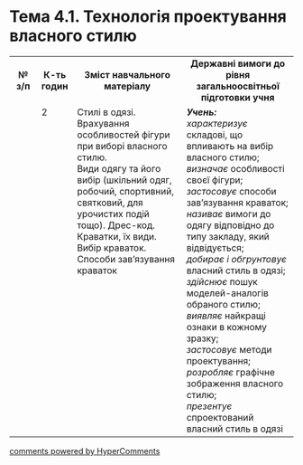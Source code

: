 <div id="hypercomments_widget" class="js-hypercomments-widget invisible"></div>

# Тема 4.1. Технологія проектування власного стилю

<table>
  <tr>
    <td width="10%" align="center"><b>№ з/п</b></td>
    <td width="10%" align="center"><b>К-ть годин</b></td>
    <td width="40%" align="center"><b>Зміст навчального матеріалу</b></td>
    <td width="40%" align="center"><b>Державні вимоги до рівня загальноосвітньої підготовки учня</b></td>
  </tr>
  <tr>
<td width="10%" style="vertical-align:top !important;"></td>
<td width="10%" style="vertical-align:top !important;">2</td>
    <td width="40%" style="vertical-align:top !important;">
Стилі в одязі. Врахування особливостей фігури при виборі власного стилю.<br>
 Види одягу та його вибір (шкільний одяг, робочий, спортивний, святковий, для урочистих подій тощо). Дрес-код.<br> 
Краватки, їх види. Вибір краваток. Способи зав’язування краваток
</td>
    <td width="40%" style="vertical-align:top !important;">
<i><b>Учень:</b></i><br>
<i>характеризує</i> складові, що впливають на вибір власного стилю;<br>
<i>визначає</i> особливості своєї фігури; <br>
<i>застосовує</i> способи зав’язування краваток;<br>
<i>називає</i> вимоги до одягу відповідно до типу закладу, який відвідується;<br>
<i>добирає і обгрунтовує</i> власний стиль в одязі;<br>
<i>здійснює</i> пошук моделей-аналогів обраного стилю;<br>
<i>виявляє</i> найкращі ознаки в кожному зразку;<br>
<i>застосовує</i> методи проектування;<br>
<i>розробляє</i> графічне зображення власного стилю;<br>
<i>презентує</i> спроектований власний стиль в одязі
</td>
  </tr>
  </tr>
</table>

<div class="js-hypercomments-container">
<a href="http://hypercomments.com" class="hc-link" title="comments widget">comments powered by HyperComments</a>
</div>